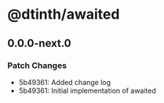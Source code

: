 # @dtinth/awaited

## 0.0.0-next.0

### Patch Changes

- 5b49361: Added change log
- 5b49361: Initial implementation of awaited
